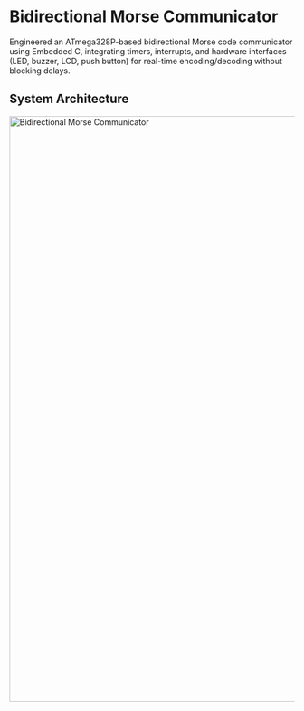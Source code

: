 # Bidirectional Morse Communicator
Engineered an ATmega328P-based bidirectional Morse code communicator using Embedded C, integrating timers, interrupts, and hardware interfaces (LED, buzzer, LCD, push button) for real-time encoding/decoding without blocking delays.

## System Architecture
<img width="2245" height="1036" alt="Bidirectional Morse Communicator" src="https://github.com/user-attachments/assets/4b166f25-c7ec-408f-a48f-71dae6c7d323" />

